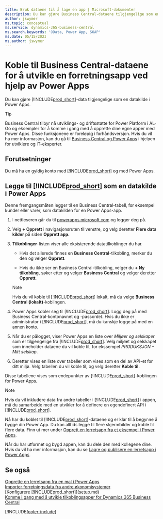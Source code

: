 ```yaml
---
title: Bruk dataene til å lage en app | Microsoft-dokumenter
description: Du kan gjøre Business Central-dataene tilgjengelige som en datakilde og angi en OData-URL-adresse til webtjenestene dine for å utvikle en forretningsapp ved hjelp av Power Apps.
author: jswymer
ms.topic: conceptual
ms.service: dynamics-365-business-central
ms.search.keywords: 'OData, Power App, SOAP'
ms.date: 05/15/2023
ms.author: jswymer
---
```

# <a name="connecting-to-your-business-central-data-to-build-a-business-app-using-power-apps"></a>Koble til Business Central-dataene for å utvikle en forretningsapp ved hjelp av Power Apps

Du kan gjøre [!INCLUDE[prod_short](includes/prod_short.md)]-data tilgjengelige som en datakilde i Power Apps.  

> [!TIP]  
> Business Central tilbyr nå utviklings- og driftsstøtte for Power Platform i AL-Go og eksempler for å komme i gang med å opprette dine egne apper med Power Apps. Disse funksjonene er foreløpig i forhåndsversjon. Hvis du vil ha mer informasjon, kan du gå til [Business Central og Power Apps](/dynamics365/business-central/dev-itpro/powerplatform/power-apps-overview) i hjelpen for utviklere og IT-eksperter.

## <a name="prerequisites"></a>Forutsetninger

Du må ha en gyldig konto med [!INCLUDE[prod_short](includes/prod_short.md)] og med Power Apps.  

## <a name="add--as-a-data-source-in-power-apps"></a>Legge til [!INCLUDE[prod_short](includes/prod_short.md)] som en datakilde i Power Apps

Denne fremgangsmåten legger til en Business Central-tabell, for eksempel kunder eller varer, som datakilden for en Power Apps-app.

1. I nettleseren går du til [powerapps.microsoft.com](https://powerapps.microsoft.com/) og logger deg på.
2. Velg **+ Opprett** i navigasjonsruten til venstre, og velg deretter **Flere data kilder** på siden **Opprett app**.
  
   <!-- This step opens Power Apps canavs. On first sign-in, you must specify the country/region.  -->
3. **Tilkoblinger**-listen viser alle eksisterende datatilkoblinger du har.

   - Hvis det allerede finnes en **Business Central**-tilkobling, merker du den og velger **Opprett**.

   - Hvis du ikke ser en Business Central-tilkobling, velger du **+ Ny tilkobling**, søker etter og velger **Business Central** og velger deretter **Opprett**.

   > [!NOTE]
   > Hvis du vil koble til [!INCLUDE[prod_short](includes/prod_short.md)] lokalt, må du velge **Business Central (lokalt)**-koblingen.  
  
4. Power Apps kobler seg til [!INCLUDE[prod_short](includes/prod_short.md)]. Logg deg på med Business Central-kontonavnet og -passordet. Hvis du ikke er administrator i [!INCLUDE[prod_short](includes/prod_short.md)], må du kanskje logge på med en annen konto.  
5. Når du er pålogget, viser Power Apps en liste over *Miljøer og selskaper* som er tilgjengelige fra [!INCLUDE[prod_short](includes/prod_short.md)]. Velg miljøet og selskapet som inneholder dataene du vil koble til, for ekssempel *PRODUKSJON – Mitt selskap*.  
6. Deretter vises en liste over tabeller som vises som en del av API-et for ditt miljø. Velg tabellen du vil koble til, og velg deretter **Koble til**.

Disse tabellene vises som endepunkter av [!INCLUDE[prod_short](includes/prod_short.md)]-koblingen for Power Apps.  

> [!NOTE]
> Hvis du vil inkludere data fra andre tabeller i [!INCLUDE[prod_short](includes/prod_short.md)] i appen, må du samarbeide med en utvikler for å definere en egendefinert API i [!INCLUDE[prod_short](includes/prod_short.md)].  

Nå har du koblet til [!INCLUDE[prod_short](includes/prod_short.md)]-dataene og er klar til å begynne å bygge din Power App. Du kan alltids legge til flere skjermbilder og koble til flere data. Finn ut mer under [Opprett en lerretsapp fra et eksempel i Power Apps](/powerapps/maker/canvas-apps/open-and-run-a-sample-app).  

Når du har utformet og bygd appen, kan du dele den med kollegene dine. Hvis du vil ha mer informasjon, kan du se [Lagre og publisere en lerretsapp i Power Apps](/powerapps/maker/canvas-apps/save-publish-app).  

<!--
## <a name="sample-apps-to-get-started"></a>Sample apps to get started

As a preview version, Business Central offers several sample apps that you can use as a starting point for building your own apps that use Business Central data. These sample apps are available in the [Business Central Demos](https://github.com/BusinessCentralDemos) repo on GitHub. For a quick overview on the apps, go to [Power Apps samples for Business Central](/dynamics365/business-central/dev-itpro/powerplatform/power-apps-samples).

## <a name="develop-and-maintain-apps-application-lifecycle-management"></a>Develop and maintain apps application lifecycle management

As an app developer, you may already be familiar with Business Central AL-Go. AL-Go is set of tools on GiHub that enables you to maintain professional DevOps processes for your Business Central AL projects. AL-Go supports source control and activities, like building, testing, and deploying. As a preview, Business Central now offers an Al-Go version that supports for Power Platform solutions. The preview, for example, includes workflows that let you push and pull Power Platfrom changes to and from enviroments. You can access the tools at [https://github.com/BusinessCentralDemos/AL-Go-PTE](https://github.com/BusinessCentralDemos/AL-Go-PTE). For more information, see [Application lifecycle management for Power Apps in Business Central](/dynamics365/business-central/dev-itpro/powerplatform/power-apps-alm).-->

## <a name="see-also"></a>Se også

[Opprette en lerretsapp fra en mal i Power Apps](/powerapps/maker/canvas-apps/get-started-test-drive)  
[Importer forretningsdata fra andre økonomisystemer](across-import-data-configuration-packages.md)  
[Konfigurere [!INCLUDE[prod_short](includes/prod_short.md)]](setup.md)  
[Komme i gang med å utvikle tilkoblingsapper for Dynamics 365 Business Central](/dynamics365/business-central/dev-itpro/developer/devenv-develop-connect-apps)  

[!INCLUDE[footer-include](includes/footer-banner.md)]
